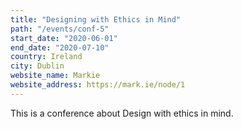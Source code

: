 ```yaml
---
title: "Designing with Ethics in Mind"
path: "/events/conf-5"
start_date: "2020-06-01"
end_date: "2020-07-10"
country: Ireland
city: Dublin
website_name: Markie
website_address: https://mark.ie/node/1
---
```


This is a conference about Design with ethics in mind.